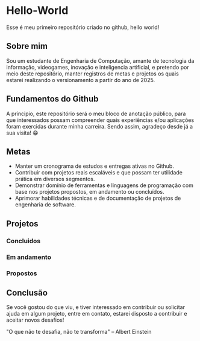 # Hello-World
Esse é meu primeiro repositório criado no github, hello world!

## Sobre mim
Sou um estudante de Engenharia de Computação, amante de tecnologia da informação, videogames, inovação e inteligencia artificial, e pretendo por meio deste repositório, manter registros de metas e projetos os quais estarei realizando o versionamento a partir do ano de 2025.

## Fundamentos do Github
A príncipio, este repositório será o meu bloco de anotação público, para que interessados possam compreender quais experiências e/ou aplicações foram exercidas durante minha carreira. Sendo assim, agradeço desde já a sua visita! 😁

## Metas
- Manter um cronograma de estudos e entregas ativas no Github.
- Contribuir com projetos reais escaláveis e que possam ter utilidade prática em diversos segmentos.
- Demonstrar domínio de ferramentas e linguagens de programação com base nos projetos propostos, em andamento ou concluídos.
- Aprimorar habilidades técnicas e de documentação de projetos de engenharia de software.

## Projetos
### Concluidos

### Em andamento

### Propostos

## Conclusão
Se você gostou do que viu, e tiver interessado em contribuir ou solicitar ajuda em algum projeto, entre em contato, estarei disposto a contribuir e aceitar novos desafios!

"O que não te desafia, não te transforma" – Albert Einstein
